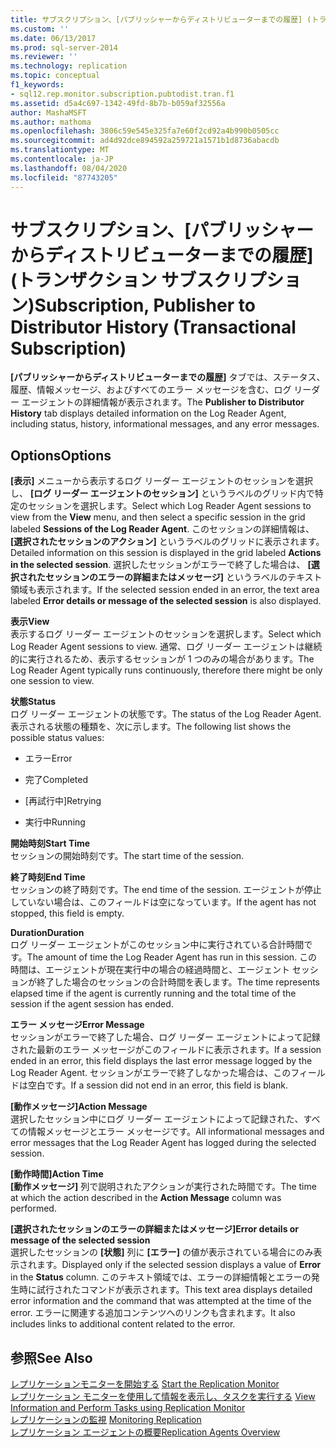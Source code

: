 ```yaml
---
title: サブスクリプション、[パブリッシャーからディストリビューターまでの履歴] (トランザクション サブスクリプション) | Microsoft Docs
ms.custom: ''
ms.date: 06/13/2017
ms.prod: sql-server-2014
ms.reviewer: ''
ms.technology: replication
ms.topic: conceptual
f1_keywords:
- sql12.rep.monitor.subscription.pubtodist.tran.f1
ms.assetid: d5a4c697-1342-49fd-8b7b-b059af32556a
author: MashaMSFT
ms.author: mathoma
ms.openlocfilehash: 3806c59e545e325fa7e60f2cd92a4b990b0505cc
ms.sourcegitcommit: ad4d92dce894592a259721a1571b1d8736abacdb
ms.translationtype: MT
ms.contentlocale: ja-JP
ms.lasthandoff: 08/04/2020
ms.locfileid: "87743205"
---
```

# <a name="subscription-publisher-to-distributor-history-transactional-subscription"></a><span data-ttu-id="56698-102">サブスクリプション、[パブリッシャーからディストリビューターまでの履歴] (トランザクション サブスクリプション)</span><span class="sxs-lookup"><span data-stu-id="56698-102">Subscription, Publisher to Distributor History (Transactional Subscription)</span></span>
  <span data-ttu-id="56698-103">**[パブリッシャーからディストリビューターまでの履歴]** タブでは、ステータス、履歴、情報メッセージ、およびすべてのエラー メッセージを含む、ログ リーダー エージェントの詳細情報が表示されます。</span><span class="sxs-lookup"><span data-stu-id="56698-103">The **Publisher to Distributor History** tab displays detailed information on the Log Reader Agent, including status, history, informational messages, and any error messages.</span></span>  
  
## <a name="options"></a><span data-ttu-id="56698-104">Options</span><span class="sxs-lookup"><span data-stu-id="56698-104">Options</span></span>  
 <span data-ttu-id="56698-105">**[表示]** メニューから表示するログ リーダー エージェントのセッションを選択し、 **[ログ リーダー エージェントのセッション]** というラベルのグリッド内で特定のセッションを選択します。</span><span class="sxs-lookup"><span data-stu-id="56698-105">Select which Log Reader Agent sessions to view from the **View** menu, and then select a specific session in the grid labeled **Sessions of the Log Reader Agent**.</span></span> <span data-ttu-id="56698-106">このセッションの詳細情報は、 **[選択されたセッションのアクション]** というラベルのグリッドに表示されます。</span><span class="sxs-lookup"><span data-stu-id="56698-106">Detailed information on this session is displayed in the grid labeled **Actions in the selected session**.</span></span> <span data-ttu-id="56698-107">選択したセッションがエラーで終了した場合は、 **[選択されたセッションのエラーの詳細またはメッセージ]** というラベルのテキスト領域も表示されます。</span><span class="sxs-lookup"><span data-stu-id="56698-107">If the selected session ended in an error, the text area labeled **Error details or message of the selected session** is also displayed.</span></span>  
  
 <span data-ttu-id="56698-108">**表示**</span><span class="sxs-lookup"><span data-stu-id="56698-108">**View**</span></span>  
 <span data-ttu-id="56698-109">表示するログ リーダー エージェントのセッションを選択します。</span><span class="sxs-lookup"><span data-stu-id="56698-109">Select which Log Reader Agent sessions to view.</span></span> <span data-ttu-id="56698-110">通常、ログ リーダー エージェントは継続的に実行されるため、表示するセッションが 1 つのみの場合があります。</span><span class="sxs-lookup"><span data-stu-id="56698-110">The Log Reader Agent typically runs continuously, therefore there might be only one session to view.</span></span>  
  
 <span data-ttu-id="56698-111">**状態**</span><span class="sxs-lookup"><span data-stu-id="56698-111">**Status**</span></span>  
 <span data-ttu-id="56698-112">ログ リーダー エージェントの状態です。</span><span class="sxs-lookup"><span data-stu-id="56698-112">The status of the Log Reader Agent.</span></span> <span data-ttu-id="56698-113">表示される状態の種類を、次に示します。</span><span class="sxs-lookup"><span data-stu-id="56698-113">The following list shows the possible status values:</span></span>  
  
-   <span data-ttu-id="56698-114">エラー</span><span class="sxs-lookup"><span data-stu-id="56698-114">Error</span></span>  
  
-   <span data-ttu-id="56698-115">完了</span><span class="sxs-lookup"><span data-stu-id="56698-115">Completed</span></span>  
  
-   <span data-ttu-id="56698-116">[再試行中]</span><span class="sxs-lookup"><span data-stu-id="56698-116">Retrying</span></span>  
  
-   <span data-ttu-id="56698-117">実行中</span><span class="sxs-lookup"><span data-stu-id="56698-117">Running</span></span>  
  
 <span data-ttu-id="56698-118">**開始時刻**</span><span class="sxs-lookup"><span data-stu-id="56698-118">**Start Time**</span></span>  
 <span data-ttu-id="56698-119">セッションの開始時刻です。</span><span class="sxs-lookup"><span data-stu-id="56698-119">The start time of the session.</span></span>  
  
 <span data-ttu-id="56698-120">**終了時刻**</span><span class="sxs-lookup"><span data-stu-id="56698-120">**End Time**</span></span>  
 <span data-ttu-id="56698-121">セッションの終了時刻です。</span><span class="sxs-lookup"><span data-stu-id="56698-121">The end time of the session.</span></span> <span data-ttu-id="56698-122">エージェントが停止していない場合は、このフィールドは空になっています。</span><span class="sxs-lookup"><span data-stu-id="56698-122">If the agent has not stopped, this field is empty.</span></span>  
  
 <span data-ttu-id="56698-123">**Duration**</span><span class="sxs-lookup"><span data-stu-id="56698-123">**Duration**</span></span>  
 <span data-ttu-id="56698-124">ログ リーダー エージェントがこのセッション中に実行されている合計時間です。</span><span class="sxs-lookup"><span data-stu-id="56698-124">The amount of time the Log Reader Agent has run in this session.</span></span> <span data-ttu-id="56698-125">この時間は、エージェントが現在実行中の場合の経過時間と、エージェント セッションが終了した場合のセッションの合計時間を表します。</span><span class="sxs-lookup"><span data-stu-id="56698-125">The time represents elapsed time if the agent is currently running and the total time of the session if the agent session has ended.</span></span>  
  
 <span data-ttu-id="56698-126">**エラー メッセージ**</span><span class="sxs-lookup"><span data-stu-id="56698-126">**Error Message**</span></span>  
 <span data-ttu-id="56698-127">セッションがエラーで終了した場合、ログ リーダー エージェントによって記録された最新のエラー メッセージがこのフィールドに表示されます。</span><span class="sxs-lookup"><span data-stu-id="56698-127">If a session ended in an error, this field displays the last error message logged by the Log Reader Agent.</span></span> <span data-ttu-id="56698-128">セッションがエラーで終了しなかった場合は、このフィールドは空白です。</span><span class="sxs-lookup"><span data-stu-id="56698-128">If a session did not end in an error, this field is blank.</span></span>  
  
 <span data-ttu-id="56698-129">**[動作メッセージ]**</span><span class="sxs-lookup"><span data-stu-id="56698-129">**Action Message**</span></span>  
 <span data-ttu-id="56698-130">選択したセッション中にログ リーダー エージェントによって記録された、すべての情報メッセージとエラー メッセージです。</span><span class="sxs-lookup"><span data-stu-id="56698-130">All informational messages and error messages that the Log Reader Agent has logged during the selected session.</span></span>  
  
 <span data-ttu-id="56698-131">**[動作時間]**</span><span class="sxs-lookup"><span data-stu-id="56698-131">**Action Time**</span></span>  
 <span data-ttu-id="56698-132">**[動作メッセージ]** 列で説明されたアクションが実行された時間です。</span><span class="sxs-lookup"><span data-stu-id="56698-132">The time at which the action described in the **Action Message** column was performed.</span></span>  
  
 <span data-ttu-id="56698-133">**[選択されたセッションのエラーの詳細またはメッセージ]**</span><span class="sxs-lookup"><span data-stu-id="56698-133">**Error details or message of the selected session**</span></span>  
 <span data-ttu-id="56698-134">選択したセッションの **[状態]** 列に **[エラー]** の値が表示されている場合にのみ表示されます。</span><span class="sxs-lookup"><span data-stu-id="56698-134">Displayed only if the selected session displays a value of **Error** in the **Status** column.</span></span> <span data-ttu-id="56698-135">このテキスト領域では、エラーの詳細情報とエラーの発生時に試行されたコマンドが表示されます。</span><span class="sxs-lookup"><span data-stu-id="56698-135">This text area displays detailed error information and the command that was attempted at the time of the error.</span></span> <span data-ttu-id="56698-136">エラーに関連する追加コンテンツへのリンクも含まれます。</span><span class="sxs-lookup"><span data-stu-id="56698-136">It also includes links to additional content related to the error.</span></span>  
  
## <a name="see-also"></a><span data-ttu-id="56698-137">参照</span><span class="sxs-lookup"><span data-stu-id="56698-137">See Also</span></span>  
 <span data-ttu-id="56698-138">[レプリケーションモニターを開始する](monitor/start-the-replication-monitor.md) </span><span class="sxs-lookup"><span data-stu-id="56698-138">[Start the Replication Monitor](monitor/start-the-replication-monitor.md) </span></span>  
 <span data-ttu-id="56698-139">[レプリケーション モニターを使用して情報を表示し、タスクを実行する](monitor/view-information-and-perform-tasks-replication-monitor.md) </span><span class="sxs-lookup"><span data-stu-id="56698-139">[View Information and Perform Tasks using Replication Monitor](monitor/view-information-and-perform-tasks-replication-monitor.md) </span></span>  
 <span data-ttu-id="56698-140">[レプリケーションの監視](monitoring-replication.md) </span><span class="sxs-lookup"><span data-stu-id="56698-140">[Monitoring Replication](monitoring-replication.md) </span></span>  
 [<span data-ttu-id="56698-141">レプリケーション エージェントの概要</span><span class="sxs-lookup"><span data-stu-id="56698-141">Replication Agents Overview</span></span>](agents/replication-agents-overview.md)  
  
  
